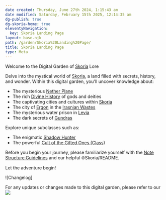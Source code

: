 ```yaml
---
date created: Thursday, June 27th 2024, 1:15:43 am
date modified: Saturday, February 15th 2025, 12:14:35 am
dg-publish: true
dg-skoria-home: true
eleventyNavigation:
  key: Skoria Landing Page
layout: base.njk
path: /garden/Skoria%20Landing%20Page/
title: Skoria Landing Page
type: Meta
---
```


Welcome to the Digital Garden of [Skoria](/garden/%F0%9F%8C%90Worldbuilding/Skoria) Lore

Delve into the mystical world of [Skoria](/garden/%F0%9F%8C%90Worldbuilding/Skoria), a land filled with secrets, history, and wonder. Within this digital garden, you'll uncover knowledge about:

- The mysterious [Nether Plane](/garden/%F0%9F%8C%90Worldbuilding%5CNether%20Plane/Nether%20Plane)
- The rich [Divine History](/garden/%F0%9F%8C%90Worldbuilding%5CNether%20Plane/Divine%20History) of gods and deities
- The captivating cities and cultures within [Skoria](/garden/%F0%9F%8C%90Worldbuilding/Skoria)
- The city of [Ergon](/garden/%F0%9F%8C%90Worldbuilding%5CMaterial%20Plane%5C%F0%9F%8F%9C%EF%B8%8FIrasnian%20Wastes%5CRegions/Ergon) in the [Irasnian Wastes](/garden/%F0%9F%8C%90Worldbuilding%5CMaterial%20Plane%5C%F0%9F%8F%9C%EF%B8%8FIrasnian%20Wastes/Irasnian%20Wastes) 
- The mysterious water prison in [Levia](/garden/%F0%9F%8C%90Worldbuilding%5CMaterial%20Plane%5C%F0%9F%8C%8ALevia/Levia)
- The dark secrets of [Gundras](/garden/%F0%9F%8C%90Worldbuilding%5CMaterial%20Plane%5C%F0%9F%8F%B0%20Gundras/Gundras)

Explore unique subclasses such as:

- The enigmatic [Shadow Hunter](/garden/%F0%9F%90%BBBestiary%5CSubclasses/Shadow%20Hunter)
- The powerful [Cult of the Gifted Ones (Class)](/garden/%F0%9F%90%BBBestiary%5CSubclasses/Cult%20of%20the%20Gifted%20Ones%20%28Class%29)

Before you begin your journey, please familiarize yourself with the [Note Structure Guidelines](/garden/Meta/Note%20Structure%20Guidelines) and our helpful 🌐Skoria/README.

Let the adventure begin!

![Changelog]

For any updates or changes made to this digital garden, please refer to our ![](/static/Placeholder.png)